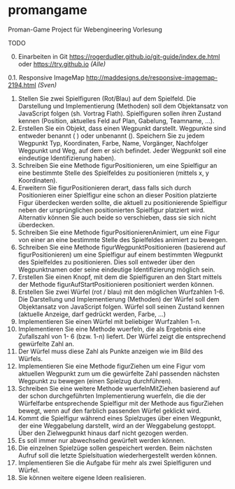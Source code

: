# promangame
Proman-Game Project für Webengineering Vorlesung

TODO

0. Einarbeiten in Git https://rogerdudler.github.io/git-guide/index.de.html oder https://try.github.io *(Alle)*

0.1. Responsive ImageMap http://maddesigns.de/responsive-imagemap-2194.html *(Sven)*

1. Stellen Sie zwei Spielfiguren (Rot/Blau) auf dem Spielfeld. Die Darstellung und Implementierung (Methoden) soll dem Objektansatz von JavaScript folgen (sh. Vortrag Flath). Spielfiguren sollen ihren Zustand kennen (Position, aktuelles Feld auf Plan, Gabelung, Teamname, …).
2. Erstellen Sie ein Objekt, dass einen Wegpunkt darstellt. Wegpunkte sind entweder benannt ( ) oder unbenannt (). Speichern Sie zu jedem Wegpunkt Typ, Koordinaten, Farbe, Name, Vorgänger, Nachfolger Wegpunkt und Weg, auf dem er sich befindet. Jeder Wegpunkt soll eine eindeutige Identifizierung haben).
3. Schreiben Sie eine Methode figurPositionieren, um eine Spielfigur an eine bestimmte Stelle des Spielfeldes zu positionieren (mittels x, y Koordinaten).
4. Erweitern Sie figurPositionieren derart, dass falls sich durch Positionieren einer Spielfigur eine schon an dieser Position platzierte Figur überdecken werden sollte, die aktuell zu positionierende Spielfigur neben der ursprünglichen positionierten Spielfigur platziert wird. Alternativ können Sie auch beide so verschieben, dass sie sich nicht überdecken.
5. Schreiben Sie eine Methode figurPositionierenAnimiert, um eine Figur von einer an eine bestimmte Stelle des Spielfeldes animiert zu bewegen.
6. Schreiben Sie eine Methode figurWegpunktPositionieren (basierend auf figurPositionieren) um eine Spielfigur auf einem bestimmten Wegpunkt des Spielfeldes zu positionieren. Dies soll entweder über den Wegpunktnamen oder seine eindeutige Identifizierung möglich sein.
7. Erstellen Sie einen Knopf, mit dem die Spielfiguren an den Start mittels der Methode figurAufStartPositionieren positioniert werden können.
8. Erstellen Sie zwei Würfel (rot / blau) mit den möglichen Wurfzahlen 1-6. Die Darstellung und Implementierung (Methoden) der Würfel soll dem Objektansatz von JavaScript folgen. Würfel soll seinen Zustand kennen (aktuelle Anzeige, darf gedrückt werden, Farbe, …)
9. Implementieren Sie einen Würfel mit beliebiger Wurfzahlen 1-n.
10. Implementieren Sie eine Methode wuerfeln, die als Ergebnis eine Zufallszahl von 1- 6 (bzw. 1-n) liefert. Der Würfel zeigt die entsprechend gewürfelte Zahl an.
11. Der Würfel muss diese Zahl als Punkte anzeigen wie im Bild des Würfels.
12. Implementieren Sie eine Methode figurZiehen um eine Figur vom aktuellen Wegpunkt zum um die gewürfelte Zahl passenden nächsten Wegpunkt zu bewegen (einen Spielzug durchführen).
13. Schreiben Sie eine weitere Methode wuerfelnMitZiehen basierend auf der schon durchgeführten Implementierung wuerfeln, die die der Würfelfarbe entsprechende Spielfigur mit der Methode aus figurZiehen bewegt, wenn auf den farblich passenden Würfel geklickt wird.
14. Kommt die Spielfigur während eines Spielzuges über einen Wegpunkt, der eine Weggabelung darstellt, wird an der Weggabelung gestoppt. Über den Zielwegpunkt hinaus darf nicht gezogen werden.
15. Es soll immer nur abwechselnd gewürfelt werden können.
16. Die einzelnen Spielzüge sollen gespeichert werden. Beim nächsten Aufruf soll die letzte Spielsituation wiederhergestellt werden können.
17. Implementieren Sie die Aufgabe für mehr als zwei Spielfiguren und Würfel.
18. Sie können weitere eigene Ideen realisieren.
